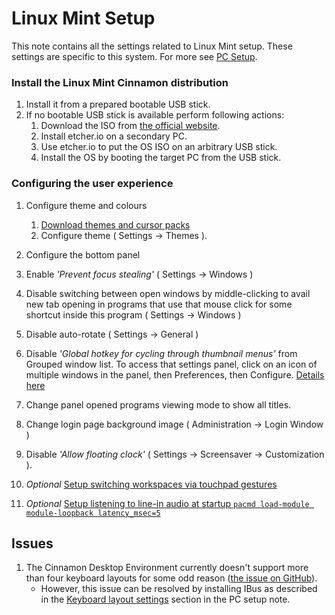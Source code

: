 # Linux Mint Setup

This note contains all the settings related to Linux Mint setup. These settings are specific to this system. For more see [PC Setup](pc-setup.md).

### Install the Linux Mint Cinnamon distribution

1. Install it from a prepared bootable USB stick.
2. If no bootable USB stick is available perform following actions:
   1. Download the ISO from [the official website](https://linuxmint.com/download.php).
   2. Install etcher.io on a secondary PC.
   3. Use etcher.io to put the OS ISO on an arbitrary USB stick.
   4. Install the OS by booting the target PC from the USB stick.

### Configuring the user experience

1. Configure theme and colours
   1. [Download themes and cursor packs](pc-setup.md#configuring-the-user-experience)
   2. Configure theme ( Settings $\to$ Themes ).

2. Configure the bottom panel

3. Enable *'Prevent focus stealing'* ( Settings $\to$ Windows )

4. Disable switching between open windows by middle-clicking to avail new tab opening in programs that use that mouse click for some shortcut inside this program ( Settings $\to$ Windows )

5. Disable auto-rotate ( Settings $\to$ General )

6.  Disable *'Global hotkey for cycling through thumbnail menus'* from Grouped window list. To access that settings panel, click on an icon of multiple windows in the panel, then Preferences, then Configure. [Details here](https://forums.linuxmint.com/viewtopic.php?t=291898)

7. Change panel opened programs viewing mode to show all titles.

8. Change login page background image ( Administration $\to$ Login Window )

9. Disable *'Allow floating clock'* ( Settings $\to$ Screensaver $\to$ Customization ).

10. *Optional* [Setup switching workspaces via touchpad gestures](https://github.com/Hikari9/comfortable-swipe)

    <!-- spellchecker: disable-next-line -->
11. *Optional* [Setup listening to line-in audio at startup `pacmd load-module module-loopback latency_msec=5`](https://unix.stackexchange.com/questions/263274/pipe-mix-line-in-to-output-in-pulseaudio)

## Issues

1. The Cinnamon Desktop Environment currently doesn't support more than four keyboard layouts for some odd reason ([the issue on GitHub](https://github.com/linuxmint/cinnamon/issues/3212#issuecomment-337725452)).
   - However, this issue can be resolved by installing IBus as described in the [Keyboard layout settings](pc-setup.md#keyboard-layout-settings) section in the PC setup note.
